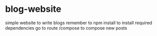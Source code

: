 # blog-website
simple website to write blogs
remember to npm install to install required dependencies 
go to route /compose to compose new posts
